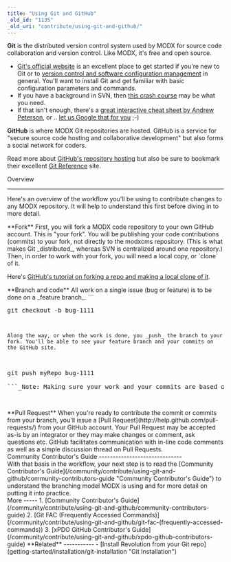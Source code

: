 ```yaml
---
title: "Using Git and GitHub"
_old_id: "1135"
_old_uri: "contribute/using-git-and-github/"
---
```


**Git** is the distributed version control system used by MODX for source code collaboration and version control. Like MODX, it's free and open source.

- [Git's official website](http://git-scm.com/) is an excellent place to get started if you're new to Git or to [version control and software configuration management](http://en.wikipedia.org/wiki/Revision_control) in general. You'll want to install Git and get familiar with basic configuration parameters and commands.
- If you have a background in SVN, then [this crash course](http://git.or.cz/course/svn.html) may be what you need.
- If that isn't enough, there's a [great interactive cheat sheet by Andrew Peterson](http://www.ndpsoftware.com/git-cheatsheet.html), or .. [let us Google that for you](http://lmgtfy.com/?q=git+svn) ;-)

**GitHub** is where MODX Git repositories are hosted. GitHub is a service for "secure source code hosting and collaborative development" but also forms a social network for coders.

Read more about [GitHub's repository hosting](https://github.com/features/hosting) but also be sure to bookmark their excellent [Git Reference](http://gitref.org/) site.

Overview   

------------

Here's an overview of the workflow you'll be using to contribute changes to any MODX repository. It will help to understand this first before diving in to more detail.

<div class="tip">**Fork**  
First, you will fork a MODX code repository to your own GitHub account. This is "your fork". You will be publishing your code contributions (commits) to your fork, not directly to the modxcms repository. (This is what makes Git _distributed_, whereas SVN is centralized around one repository.) Then, in order to work with your fork, you will need a local copy, or `clone` of it.

Here's [GitHub's tutorial on forking a repo and making a local clone of it](http://help.github.com/fork-a-repo/).

</div><div class="tip">**Branch and code**  
All work on a single issue (bug or feature) is to be done on a _feature branch_. ```
<pre class="brush: php">
git checkout -b bug-1111

```You will make changes to a file or files. Coding.. yay! You make one or several commits on that branch. (Multiple commits can really help keep things organized in certain circumstances.)

Along the way, or when the work is done, you _push_ the branch to your fork. You'll be able to see your feature branch and your commits on the GitHub site.

```
<pre class="brush: php">
git push myRepo bug-1111

```_Note: Making sure your work and your commits are based on "fresh" code will help you avoid problems and help integrators understand, review and integrate (or feed back on) your work._

</div><div class="tip">**Pull Request**  
When you're ready to contribute the commit or commits from your branch, you'll issue a [Pull Request](http://help.github.com/pull-requests/) from your GitHub account. Your Pull Request may be accepted as-is by an integrator or they may make changes or comment, ask questions etc. GitHub facilitates communication with in-line code comments as well as a simple discussion thread on Pull Requests.

</div>Community Contributor's Guide 
------------------------------

<div class="info">With that basis in the workflow, your next step is to read the [Community Contributor's Guide](/community/contribute/using-git-and-github/community-contributors-guide "Community Contributor's Guide") to understand the branching model MODX is using and for more detail on putting it into practice.</div>More 
-----

1. [Community Contributor's Guide](/community/contribute/using-git-and-github/community-contributors-guide)
2. [Git FAC (Frequently Accessed Commands)](/community/contribute/using-git-and-github/git-fac-(frequently-accessed-commands))
3. [xPDO GitHub Contributor's Guide](/community/contribute/using-git-and-github/xpdo-github-contributors-guide)

**Related**
-----------

- [Install Revolution from your Git repo](getting-started/installation/git-installation "Git Installation")
